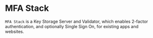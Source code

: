 # MFA Stack

`MFA Stack` is a Key Storage Server and Validator, which enables 2-factor authentication, and optionally
Single Sign On, for existing apps and websites.
